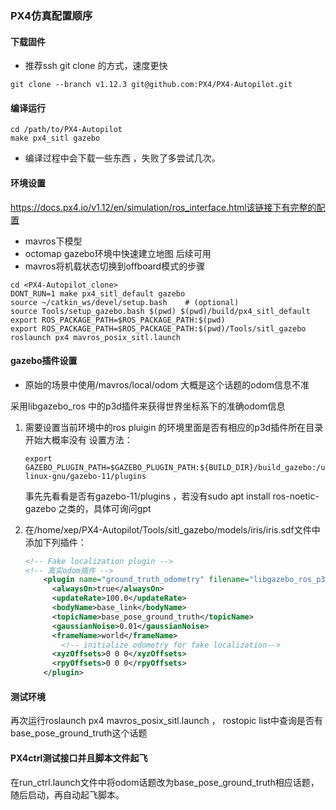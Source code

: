### PX4仿真配置顺序

#### 下载固件

- 推荐ssh git clone 的方式，速度更快

``` shell
git clone --branch v1.12.3 git@github.com:PX4/PX4-Autopilot.git
```

#### 编译运行

```shell
cd /path/to/PX4-Autopilot
make px4_sitl gazebo 
```

- 编译过程中会下载一些东西 ，失败了多尝试几次。

#### 环境设置

https://docs.px4.io/v1.12/en/simulation/ros_interface.html该链接下有完整的配置

- mavros下模型
- octomap gazebo环境中快速建立地图 后续可用
- mavros将机载状态切换到offboard模式的步骤

```shell
cd <PX4-Autopilot_clone>
DONT_RUN=1 make px4_sitl_default gazebo
source ~/catkin_ws/devel/setup.bash    # (optional)
source Tools/setup_gazebo.bash $(pwd) $(pwd)/build/px4_sitl_default
export ROS_PACKAGE_PATH=$ROS_PACKAGE_PATH:$(pwd)
export ROS_PACKAGE_PATH=$ROS_PACKAGE_PATH:$(pwd)/Tools/sitl_gazebo
roslaunch px4 mavros_posix_sitl.launch
```

#### gazebo插件设置

- 原始的场景中使用/mavros/local/odom 大概是这个话题的odom信息不准

采用libgazebo_ros 中的p3d插件来获得世界坐标系下的准确odom信息

1. 需要设置当前环境中的ros pluigin 的环境里面是否有相应的p3d插件所在目录 开始大概率没有
   设置方法：

   ```shell
   export GAZEBO_PLUGIN_PATH=$GAZEBO_PLUGIN_PATH:${BUILD_DIR}/build_gazebo:/usr/lib/x86_64-linux-gnu/gazebo-11/plugins
   ```

   事先先看看是否有gazebo-11/plugins ，若没有sudo apt install ros-noetic-gazebo 之类的，具体可询问gpt

2. 在/home/xep/PX4-Autopilot/Tools/sitl_gazebo/models/iris/iris.sdf文件中添加下列插件：
   ```xml
   <!-- Fake localization plugin -->
   <!-- 真实odom插件 -->
       <plugin name="ground_truth_odometry" filename="libgazebo_ros_p3d.so">
         <alwaysOn>true</alwaysOn>
         <updateRate>100.0</updateRate>
         <bodyName>base_link</bodyName>
         <topicName>base_pose_ground_truth</topicName>
         <gaussianNoise>0.01</gaussianNoise>
         <frameName>world</frameName>
           <!-- initialize odometry for fake localization-->
         <xyzOffsets>0 0 0</xyzOffsets>
         <rpyOffsets>0 0 0</rpyOffsets>
       </plugin>
   ```

#### 测试环境

再次运行roslaunch px4 mavros_posix_sitl.launch ， rostopic list中查询是否有base_pose_ground_truth这个话题

#### PX4ctrl测试接口并且脚本文件起飞

在run_ctrl.launch文件中将odom话题改为base_pose_ground_truth相应话题，随后启动，再自动起飞脚本。

